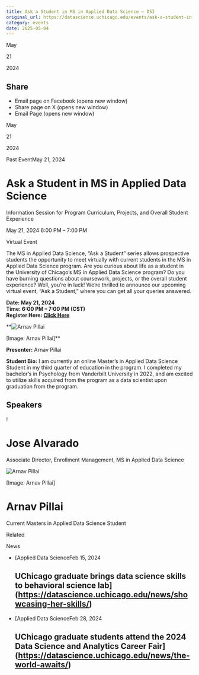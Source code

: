 ```yaml
---
title: Ask a Student in MS in Applied Data Science – DSI
original_url: https://datascience.uchicago.edu/events/ask-a-student-in-ms-in-applied-data-science-3
category: events
date: 2025-05-04
---
```


May

21

2024

## Share

* Email page on Facebook (opens new window)
* Share page on X (opens new window)
* Email Page (opens new window)

<!-- Table-like structure detected -->

May

21

2024

Past EventMay 21, 2024

# Ask a Student in MS in Applied Data Science

Information Session for Program Curriculum, Projects, and Overall Student Experience

May 21, 2024 6:00 PM – 7:00 PM

Virtual Event

The MS in Applied Data Science, “Ask a Student” series allows prospective students the opportunity to meet virtually with current students in the MS in Applied Data Science program. Are you curious about life as a student in the University of Chicago’s MS in Applied Data Science program? Do you have burning questions about coursework, projects, or the overall student experience? Well, you’re in luck! We’re thrilled to announce our upcoming virtual event, “Ask a Student,” where you can get all your queries answered.

**Date: May 21, 2024**  
**Time: 6:00 PM – 7:00 PM (CST)**  
**Register Here: [Click Here](https://apply-psd.uchicago.edu/register/?id=13a6b351-3ab5-47dc-91c3-44ca253b7263)**

**![Arnav Pillai](http://datascience.uchicago.edu/wp-content/uploads/2024/04/Arnav_Pillai_headshot-400x600.jpg)

[Image: Arnav Pillai]**

**Presenter:** Arnav Pillai

**Student Bio:** I am currently an online Master’s in Applied Data Science Student in my third quarter of education in the program. I completed my bachelor’s in Psychology from Vanderbilt University in 2022, and am excited to utilize skills acquired from the program as a data scientist upon graduation from the program.

## Speakers

<!-- Table-like structure detected -->

! 

# Jose Alvarado

Associate Director, Enrollment Management, MS in Applied Data Science

![Arnav Pillai](https://datascience.uchicago.edu/wp-content/uploads/2024/04/Arnav_Pillai_headshot-300x300.jpg)

[Image: Arnav Pillai]

# Arnav Pillai

Current Masters in Applied Data Science Student

Related

News

* [Applied Data ScienceFeb 15, 2024

  ## UChicago graduate brings data science skills to behavioral science lab](https://datascience.uchicago.edu/news/showcasing-her-skills/)
* [Applied Data ScienceFeb 28, 2024

  ## UChicago graduate students attend the 2024 Data Science and Analytics Career Fair](https://datascience.uchicago.edu/news/the-world-awaits/)